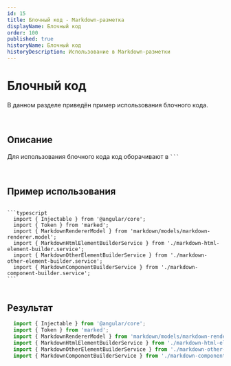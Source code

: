 ```yaml
---
id: 15
title: Блочный код - Markdown-разметка
displayName: Блочный код
order: 100
published: true
historyName: Блочный код
historyDescription: Использование в Markdown-разметки
---
```


# Блочный код
В данном разделе приведён пример использования блочного кода.

<br/>

## Описание

<p>
  Для использования блочного кода код оборачивают в <code class="code-inline">```</code>
</p>

<br/>

## Пример использования

<code class="block-code">
```typescript
  import { Injectable } from '@angular/core';
  import { Token } from 'marked';
  import { MarkdownRendererModel } from 'markdown/models/markdown-renderer.model';
  import { MarkdownHtmlElementBuilderService } from './markdown-html-element-builder.service';
  import { MarkdownOtherElementBuilderService } from './markdown-other-element-builder.service';
  import { MarkdownComponentBuilderService } from './markdown-component-builder.service';
```
</code>

<br/>

## Результат

```typescript
  import { Injectable } from '@angular/core';
  import { Token } from 'marked';
  import { MarkdownRendererModel } from 'markdown/models/markdown-renderer.model';
  import { MarkdownHtmlElementBuilderService } from './markdown-html-element-builder.service';
  import { MarkdownOtherElementBuilderService } from './markdown-other-element-builder.service';
  import { MarkdownComponentBuilderService } from './markdown-component-builder.service';
```
